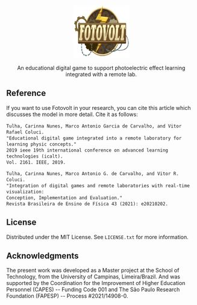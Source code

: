 <!-- PROJECT LOGO -->
<br />
<div align="center">
  <a href="https://github.com/othneildrew/Best-README-Template">
    <img src="logo.png" alt="Logo" width="150" height="140">
  </a>

  <p align="center">
    An educational digital game to support photoelectric effect learning integrated with a remote lab.
  </p>
</div>

<!-- REFERENCE -->
## Reference
If you want to use Fotovolt in your research, you can cite this article which discusses the model in more detail. Cite it as follows:
```
Tulha, Carinna Nunes, Marco Antonio Garcia de Carvalho, and Vitor Rafael Coluci.
"Educational digital game integrated into a remote laboratory for learning physic concepts."
2019 ieee 19th international conference on advanced learning technologies (icalt).
Vol. 2161. IEEE, 2019.
```

```
Tulha, Carinna Nunes, Marco Antonio G. de Carvalho, and Vitor R. Coluci.
"Integration of digital games and remote laboratories with real-time visualization:
Conception, Implementation and Evaluation."
Revista Brasileira de Ensino de Física 43 (2021): e20210202.
```

<!-- LICENSE -->
## License

Distributed under the MIT License. See `LICENSE.txt` for more information.

<!-- ACKNOWLEDGMENTS -->
## Acknowledgments

The present work was developed as a Master project at the School of Technology, from the University of Campinas, Limeira/Brazil. And was supported by the Coordination for the Improvement of Higher Education Personnel (CAPES) -- Funding Code 001 and The São Paulo Research Foundation (FAPESP) -- Process \#2021/14908-0. 




